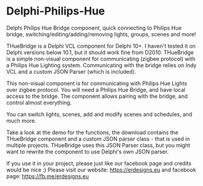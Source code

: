 # Delphi-Philips-Hue
Delphi Philips Hue Bridge component, quick connecting to Philips Hue bridge, switching/editing/adding/removing lights, groups, scenes and more!

THueBridge is a Delphi VCL component for Delphi 10+. I haven't tested it on Delphi versions below 10.1, but it should work fine from D2010. THueBridge is a simple non-visual component for communicating (zigbee protocol) with a Philips Hue Lighting system. Communicating with the bridge relies on Indy VCL and a custom JSON Parser (which is included).

This non-visual component is for communicating with Philips Hue Lights over zigbee protocol. You will need a Philips Hue Bridge, and have local access to the bridge. The component allows pairing with the bridge, and control almost everything.

You can switch lights, scenes, add and modify scenes and schedules, and much more.

Take a look at the demo for the functions, the download contains the THueBridge component and a custom JSON parser class - that is used in multiple projects. THueBridge uses this JSON Parser class, but you might want to rewrite the component to use Delphi's own JSON parser.

If you use it in your project, please just like our facebook page and credits would be nice :)
Please visit our website: https://erdesigns.eu and facebook page: https://fb.me/erdesigns.eu
